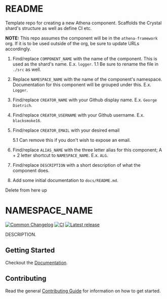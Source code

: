 # README

Template repo for creating a new Athena component. Scaffolds the Crystal shard's structure as well as define CI etc.

**NOTE:** This repo assumes the component will be in the `athena-framework` org.  If it is to be used outside of the org, be sure to update URLs accordingly.

1. Find/replace `COMPONENT_NAME` with the name of the component.  This is used as the shard's name.  E.x. `logger`.
  1.1 Be sure to rename the file in `./src` as well.

1. Replace `NAMESPACE_NAME` with the name of the component's namespace.  Documentation for this component will be grouped under this. E.x. `Logger`.

1. Find/replace `CREATOR_NAME` with your Github display name. E.x. `George Dietrich`.

1. Find/replace `CREATOR_USERNAME` with your Github username. E.x. `blacksmoke16`.

1. Find/replace `CREATOR_EMAIL` with your desired email

   5.1 Can remove this if you don't wish to expose an email.

1. Find/replace `ALIAS_NAME` with the three letter alias for this component; A + 2 letter shortcut to `NAMESPACE_NAME`.  E.x. `ALG`.

1. Find/replace `DESCRIPTION` with a short description of what the component does.

1. Add some initial documentation to `docs/README.md`.

Delete from here up
# NAMESPACE_NAME

[![Common Changelog](https://common-changelog.org/badge.svg)](https://common-changelog.org)
[![CI](https://github.com/athena-framework/athena/workflows/CI/badge.svg)](https://github.com/athena-framework/athena/actions/workflows/ci.yml)
[![Latest release](https://img.shields.io/github/release/athena-framework/COMPONENT_NAME.svg)](https://github.com/athena-framework/COMPONENT_NAME/releases)

DESCRIPTION.

## Getting Started

Checkout the [Documentation](https://athenaframework.org/NAMESPACE_NAME).

## Contributing

Read the general [Contributing Guide](./CONTRIBUTING.md) for information on how to get started.

